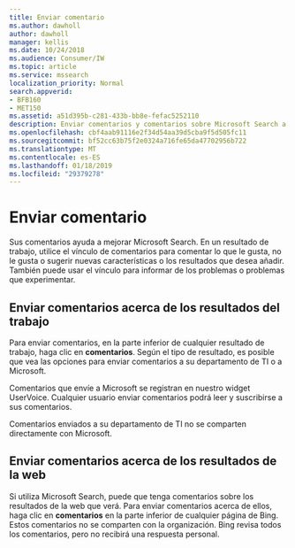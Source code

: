 ```yaml
---
title: Enviar comentario
ms.author: dawholl
author: dawholl
manager: kellis
ms.date: 10/24/2018
ms.audience: Consumer/IW
ms.topic: article
ms.service: mssearch
localization_priority: Normal
search.appverid:
- BFB160
- MET150
ms.assetid: a51d395b-c281-433b-bb8e-fefac5252110
description: Enviar comentarios y comentarios sobre Microsoft Search a su departamento de TI o Microsoft
ms.openlocfilehash: cbf4aab91116e2f34d54aa39d5cba9f5d505fc11
ms.sourcegitcommit: bf52cc63b75f2e0324a716fe65da47702956b722
ms.translationtype: MT
ms.contentlocale: es-ES
ms.lasthandoff: 01/18/2019
ms.locfileid: "29379278"
---
```

# <a name="send-feedback"></a>Enviar comentario

Sus comentarios ayuda a mejorar Microsoft Search. En un resultado de trabajo, utilice el vínculo de comentarios para comentar lo que le gusta, no le gusta o sugerir nuevas características o los resultados que desea añadir. También puede usar el vínculo para informar de los problemas o problemas que experimentar.
  
## <a name="send-feedback-about-work-results"></a>Enviar comentarios acerca de los resultados del trabajo

Para enviar comentarios, en la parte inferior de cualquier resultado de trabajo, haga clic en **comentarios**. Según el tipo de resultado, es posible que vea las opciones para enviar comentarios a su departamento de TI o a Microsoft.
  
Comentarios que envíe a Microsoft se registran en nuestro widget UserVoice. Cualquier usuario enviar comentarios podrá leer y suscribirse a sus comentarios.
  
Comentarios enviados a su departamento de TI no se comparten directamente con Microsoft.
  
## <a name="send-feedback-about-web-results"></a>Enviar comentarios acerca de los resultados de la web

Si utiliza Microsoft Search, puede que tenga comentarios sobre los resultados de la web que verá. Para enviar comentarios acerca de ellos, haga clic en **comentarios** en la parte inferior de cualquier página de Bing. Estos comentarios no se comparten con la organización. Bing revisa todos los comentarios, pero no recibirá una respuesta personal. 

  

